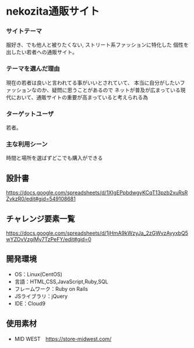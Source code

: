 # nekozita通販サイト

### サイトテーマ
服好き、でも他人と被りたくない,
ストリート系ファッションに特化した
個性を出したい若者への通販サイト。

### テーマを選んだ理由
現在の若者は良いと言われてる事がいいとされていて、
本当に自分がしたいファッションなのか、疑問に思うことがあるので
ネットが普及が広まっている現代において、通販サイトの重要が高まっていると考えられる為

### ターゲットユーザ
若者。

### 主な利用シーン
時間と場所を選ばずどこでも購入ができる

## 設計書
https://docs.google.com/spreadsheets/d/1XIgEPpbdwgyKCqT13pzb2xuRsRZvkzR0/edit#gid=549108681

## チャレンジ要素一覧
https://docs.google.com/spreadsheets/d/1jHmA9kWzyJa_2zGWvzAyyxbQ5wYZOvVzgiMy7TzPeFY/edit#gid=0

## 開発環境
- OS：Linux(CentOS)
- 言語：HTML,CSS,JavaScript,Ruby,SQL
- フレームワーク：Ruby on Rails
- JSライブラリ：jQuery
- IDE：Cloud9

## 使用素材
- MID WEST　https://store-midwest.com/
